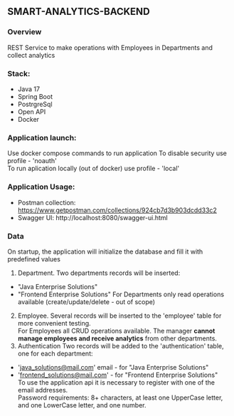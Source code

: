 ## SMART-ANALYTICS-BACKEND

### Overview
REST Service to make operations with Employees in Departments and collect analytics

### Stack:
- Java 17
- Spring Boot
- PostrgreSql
- Open API
- Docker

### Application launch:
Use docker compose commands to run application
To disable security use profile - 'noauth'  
To run aplication locally (out of docker) use profile - 'local'

### Application Usage:
- Postman collection: https://www.getpostman.com/collections/924cb7d3b903dcdd33c2
- Swagger UI: http://localhost:8080/swagger-ui.html

### Data
On startup, the application will initialize the database and fill it with predefined values
1. Department.
  Two departments records will be inserted:
  - "Java Enterprise Solutions"
  - "Frontend Enterprise Solutions"
  For Departments only read operations available (create/update/delete - out of scope)
2. Employee.
  Several records will be inserted to the 'employee' table for more convenient testing.  
  For Employees all CRUD operations available. The manager **cannot manage employees and receive analytics** from other departments.
3. Authentication
  Two records will be added to the 'authentication' table, one for each department:
  - 'java_solutions@mail.com' email - for "Java Enterprise Solutions"
  - 'frontend_solutions@mail.com' - for "Frontend Enterprise Solutions"  
  To use the application api it is necessary to register with one of the email addresses.   
  Password requirements: 8+ characters, at least one UpperCase letter, and one LowerCase letter, and one number.

